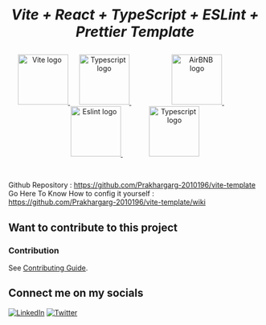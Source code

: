 # <p align="center"><i> Vite + React + TypeScript + ESLint + Prettier Template </i></p> 
<p align="center">
  <a href="https://vitejs.dev" target="_blank" rel="noopener noreferrer">
    <img width="100" src="https://upload.wikimedia.org/wikipedia/commons/f/f1/Vitejs-logo.svg" alt="Vite logo">
  </a>
	  
	<a href="https://www.typescriptlang.org/" target="_blank" rel="noopener noreferrer">
    <img width="100" src="https://upload.wikimedia.org/wikipedia/commons/4/4c/Typescript_logo_2020.svg" alt="Typescript logo">
  </a>
	           
  <a href="https://airbnb.io/javascript/react/" target="_blank" rel="noopener noreferrer">
    <img width="100" src="https://upload.wikimedia.org/wikipedia/commons/6/69/Airbnb_Logo_B%C3%A9lo.svg" alt="AirBNB logo">
  </a>
	        
  <a href="https://eslint.org/" target="_blank" rel="noopener noreferrer">
    <img width="100" src="https://upload.wikimedia.org/wikipedia/commons/e/e3/ESLint_logo.svg" alt="Eslint logo">
  </a>
	       
  <a href="https://prettier.io/" target="_blank" rel="noopener noreferrer">
    <img width="100" src="https://github.com/prettier/prettier-logo/blob/master/images/prettier-icon-clean-centred.png?raw=true" alt="Typescript logo">
  </a>
	
</p>
<br/>

Github Repository : https://github.com/Prakhargarg-2010196/vite-template
Go Here To Know How to config it yourself : https://github.com/Prakhargarg-2010196/vite-template/wiki

 

## Want to contribute to this project 
### Contribution
See [Contributing Guide](CONTRIBUTING.md).

## Connect me on my socials 
[![LinkedIn](https://img.shields.io/badge/LinkedIn-%230077B5.svg?logo=linkedin&logoColor=white)](https://linkedin.com/in/prakhargarg23) 
[![Twitter](https://img.shields.io/badge/Twitter-%231DA1F2.svg?logo=Twitter&logoColor=white)](https://twitter.com/prakhargarg23) 


